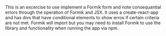This is an excercise to use implement a Formik form and note consequantial errors through the operation of Formik and JSX.  It uses a create-react-app and has divs that have conditional elements to show erros if certain criteria are not met.  Formik will import but you may need to install Formik to use the library and functionality when running the app via npm. 
